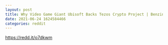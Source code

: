 ```yaml
--- 
layout: post 
title: Why Video Game Giant Ubisoft Backs Tezos Crypto Project | Benzinga 
date: 2021-06-24 1624584466 
categories: reddit 
--- 
```

https://redd.it/o7dkwm